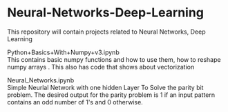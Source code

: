 # Neural-Networks-Deep-Learning
This repository will contain projects related to Neural Networks, Deep Learning

Python+Basics+With+Numpy+v3.ipynb    
This contains basic numpy functions and how to use them,  how to reshape numpy arrays . This also has code that shows about vectorization

Neural_Networks.ipynb  
Simple Neurlal Network with one hidden Layer
To Solve the parity bit problem. The desired output for the parity problem is 1 if an input pattern contains an odd number of 1's and 0 otherwise.

